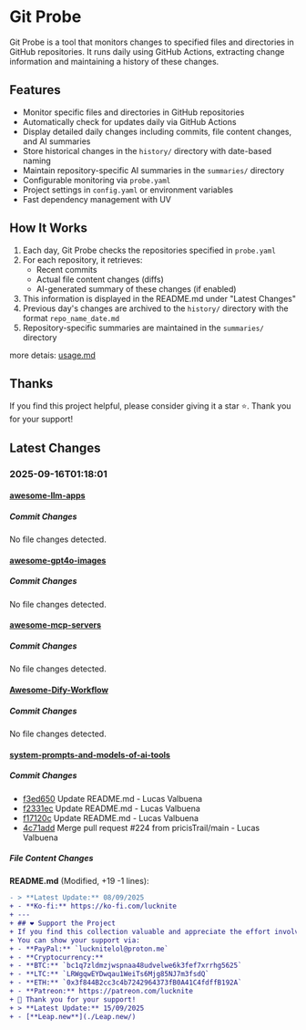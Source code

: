 # Git Probe

Git Probe is a tool that monitors changes to specified files and directories in GitHub repositories. It runs daily using GitHub Actions, extracting change information and maintaining a history of these changes.

## Features

- Monitor specific files and directories in GitHub repositories
- Automatically check for updates daily via GitHub Actions
- Display detailed daily changes including commits, file content changes, and AI summaries
- Store historical changes in the `history/` directory with date-based naming
- Maintain repository-specific AI summaries in the `summaries/` directory
- Configurable monitoring via `probe.yaml`
- Project settings in `config.yaml` or environment variables
- Fast dependency management with UV

## How It Works

1. Each day, Git Probe checks the repositories specified in `probe.yaml`
2. For each repository, it retrieves:
   - Recent commits
   - Actual file content changes (diffs)
   - AI-generated summary of these changes (if enabled)
3. This information is displayed in the README.md under "Latest Changes"
4. Previous day's changes are archived to the `history/` directory with the format `repo_name_date.md`
5. Repository-specific summaries are maintained in the `summaries/` directory

more detais: [usage.md](usage.md)

## Thanks

If you find this project helpful, please consider giving it a star ⭐️. Thank you for your support!


## Latest Changes

### 2025-09-16T01:18:01

#### [awesome-llm-apps](https://github.com/Shubhamsaboo/awesome-llm-apps)

##### Commit Changes

No file changes detected.

#### [awesome-gpt4o-images](https://github.com/jamez-bondos/awesome-gpt4o-images)

##### Commit Changes

No file changes detected.

#### [awesome-mcp-servers](https://github.com/punkpeye/awesome-mcp-servers)

##### Commit Changes

No file changes detected.

#### [Awesome-Dify-Workflow](https://github.com/svcvit/Awesome-Dify-Workflow)

##### Commit Changes

No file changes detected.

#### [system-prompts-and-models-of-ai-tools](https://github.com/x1xhlol/system-prompts-and-models-of-ai-tools)

##### Commit Changes

- [f3ed650](https://github.com/x1xhlol/system-prompts-and-models-of-ai-tools/commit/f3ed650108d7affd6bdce6ccd4d9a5f7ddb75533) Update README.md - Lucas Valbuena
- [f2331ec](https://github.com/x1xhlol/system-prompts-and-models-of-ai-tools/commit/f2331ecce25dc1be969acf752eb98302deb20172) Update README.md - Lucas Valbuena
- [f17120c](https://github.com/x1xhlol/system-prompts-and-models-of-ai-tools/commit/f17120cf834044e5386beba7aab77caa85f38aca) Update README.md - Lucas Valbuena
- [4c71add](https://github.com/x1xhlol/system-prompts-and-models-of-ai-tools/commit/4c71add8eacc02717a2e845cafc332157aae91a5) Merge pull request #224 from pricisTrail/main - Lucas Valbuena


##### File Content Changes

**README.md** (Modified, +19 -1 lines):

```diff
- > **Latest Update:** 08/09/2025
+ - **Ko-fi:** https://ko-fi.com/lucknite
+ ---
+ ## ❤️ Support the Project
+ If you find this collection valuable and appreciate the effort involved in obtaining and sharing these insights, please consider supporting the project. Your contribution helps keep this resource updated and allows for further exploration.
+ You can show your support via:
+ - **PayPal:** `lucknitelol@proton.me`
+ - **Cryptocurrency:**
+ - **BTC:** `bc1q7zldmzjwspnaa48udvelwe6k3fef7xrrhg5625`
+ - **LTC:** `LRWgqwEYDwqau1WeiTs6Mjg85NJ7m3fsdQ`
+ - **ETH:** `0x3f844B2cc3c4b7242964373fB0A41C4fdffB192A`
+ - **Patreon:** https://patreon.com/lucknite
+ 🙏 Thank you for your support!
+ > **Latest Update:** 15/09/2025
+ - [**Leap.new**](./Leap.new/)
```




